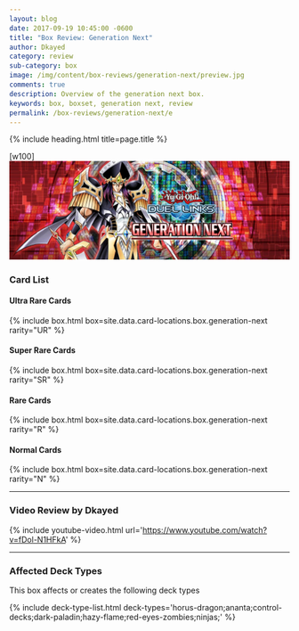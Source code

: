 ```yaml
---
layout: blog
date: 2017-09-19 10:45:00 -0600
title: "Box Review: Generation Next"
author: Dkayed
category: review
sub-category: box
image: /img/content/box-reviews/generation-next/preview.jpg
comments: true
description: Overview of the generation next box.
keywords: box, boxset, generation next, review
permalink: /box-reviews/generation-next/e
---
```


{% include heading.html title=page.title %}

[w100]
![](/img/content/box-reviews/generation-next/banner.jpg)

### Card List

#### Ultra Rare Cards

{% include box.html box=site.data.card-locations.box.generation-next rarity="UR" %}

#### Super Rare Cards

{% include box.html box=site.data.card-locations.box.generation-next rarity="SR" %}

#### Rare Cards

{% include box.html box=site.data.card-locations.box.generation-next rarity="R" %}

#### Normal Cards

{% include box.html box=site.data.card-locations.box.generation-next rarity="N" %}

---

### Video Review by Dkayed

{% include youtube-video.html url='https://www.youtube.com/watch?v=fDol-N1HFkA' %}

---

### Affected Deck Types
This box affects or creates the following deck types

{% include deck-type-list.html deck-types='horus-dragon;ananta;control-decks;dark-paladin;hazy-flame;red-eyes-zombies;ninjas;' %}
